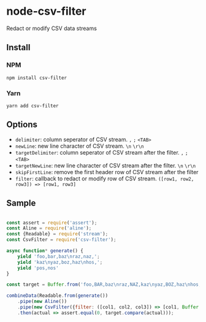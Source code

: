 # node-csv-filter

Redact or modify CSV data streams

## Install

### NPM

```
npm install csv-filter
```

### Yarn

```
yarn add csv-filter
```

## Options

- `delimiter`: column seperator of CSV stream. `,` `;` `<TAB>`
- `newLine`: new line character of CSV stream. `\n` `\r\n`
- `targetDelimiter`: column seperator of CSV stream after the filter. `,` `;` `<TAB>`
- `targetNewLine`: new line character of CSV stream after the filter.  `\n` `\r\n`
- `skipFirstLine`: remove the first header row of CSV stream after the filter
- `filter`: callback to redact or modify row of CSV stream. `([row1, row2, row3]) => [row1, row3]`


## Sample
```javascript

const assert = require('assert');
const Aline = require('aline');
const {Readable} = require('stream');
const CsvFilter = require('csv-filter');

async function* generate() {
    yield 'foo,bar,baz\nraz,naz,';
    yield 'kaz\nyaz,boz,haz\nhos,';
    yield 'pos,nos'
}

const target = Buffer.from('foo,BAR,baz\nraz,NAZ,kaz\nyaz,BOZ,haz\nhos,POS,nos\n');

combineData(Readable.from(generate())
    .pipe(new Aline())
    .pipe(new CsvFilter({filter: ([col1, col2, col3]) => [col1, Buffer.from(col2.toString().toUpperCase()), col3]})))
    .then(actual => assert.equal(0, target.compare(actual)));

```
